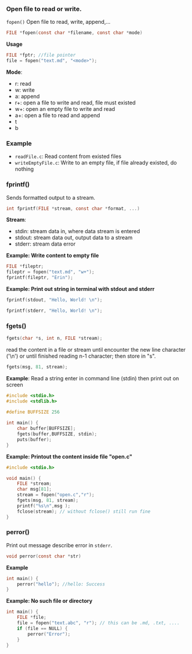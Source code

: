 ### Open file to read or write.

``fopen()`` Open file to read, write, append,...

```c
FILE *fopen(const char *filename, const char *mode)
```

**Usage**

```c
FILE *fptr; //file pointer
file = fopen("text.md", "<mode>");
```

**Mode**:

* r: read
* w: write
* a: append
* r+: open a file to write and read, file must existed
* w+: open an empty file to write and read
* a+: open a file to read and append
* t
* b

### Example

* ``readFile.c``: Read content from existed files
* ``writeEmptyFile.c``: Write to an empty file, if file already existed, do nothing

### fprintf()

Sends formatted output to a stream.

```c
int fprintf(FILE *stream, const char *format, ...) 
```

**Stream**:

* stdin: stream data in, where data stream is entered
* stdout: stream data out, output data to a stream
* stderr: stream data error

**Example: Write content to empty file**

```c
FILE *fileptr;
fileptr = fopen("text.md", "w+");
fprintf(fileptr, "Erin");
```

**Example: Print out string in terminal with stdout and stderr**

```c
fprintf(stdout, "Hello, World! \n");
```
```c
fprintf(stderr, "Hello, World! \n");
```

### fgets()

```c
fgets(char *s, int n, FILE *stream);
```
read the content in a file  or stream until encounter the new line character ('\n') or until finished reading n-1 character; then store in "s".

```c
fgets(msg, 81, stream);
```

**Example**: Read a string enter in command line (stdin) then print out on screen

```c
#include <stdio.h>
#include <stdlib.h>
 
#define BUFFSIZE 256

int main() {
	char buffer[BUFFSIZE];
    fgets(buffer,BUFFSIZE, stdin);
    puts(buffer);
}
```

**Example: Printout the content inside file "open.c"**

```c
#include <stdio.h>

void main() {
	FILE *stream;
	char msg[81];
	stream = fopen("open.c","r");
	fgets(msg, 81, stream);
	printf("%s\n",msg );
	fclose(stream); // without fclose() still run fine
}
```

### perror()

Print out message describe error in ``stderr``.

```c
void perror(const char *str)
```

**Example**

```c
int main() {
	perror("hello"); //hello: Success
}
```

**Example: No such file or directory**

```c
int main() {
	FILE *file;
	file = fopen("text.abc", "r"); // this can be .md, .txt, ....
	if (file == NULL) {
		perror("Error");
	}
}
```